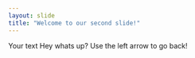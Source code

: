 ```yaml
---
layout: slide
title: "Welcome to our second slide!"
---
```

Your text Hey whats up?
Use the left arrow to go back!
